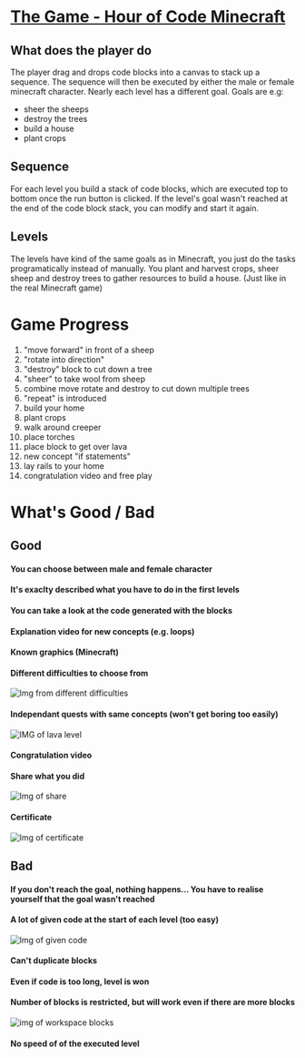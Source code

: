 # [The Game - Hour of Code Minecraft](https://code.org/minecraft)  

## What does the player do
The player drag and drops code blocks into a canvas to stack up a sequence. The sequence will then be executed by either the male or female minecraft character. Nearly each level has a different goal. Goals are e.g:
- sheer the sheeps
- destroy the trees
- build a house
- plant crops

## Sequence
For each level you build a stack of code blocks, which are executed top to bottom once the run button is clicked. If the level's goal wasn't reached at the end of the code block stack, you can modify and start it again.

## Levels
The levels have kind of the same goals as in Minecraft, you just do the tasks programatically instead of manually. You plant and harvest crops, sheer sheep and destroy trees to gather resources to build a house. (Just like in the real Minecraft game)

# Game Progress
1. "move forward" in front of a sheep
1. "rotate into direction"
1. "destroy" block to cut down a tree
1. "sheer" to take wool from sheep
1. combine move rotate and destroy to cut down multiple trees
1. "repeat" is introduced
1. build your home
1. plant crops
1. walk around creeper
1. place torches
1. place block to get over lava
1. new concept "if statements"
1. lay rails to your home
1. congratulation video and free play

# What's Good / Bad

## Good
#### You can choose between male and female character
#### It's exaclty described what you have to do in the first levels
#### You can take a look at the code generated with the blocks
#### Explanation video for new concepts (e.g. loops)
#### Known graphics (Minecraft)
#### Different difficulties to choose from

![Img from different difficulties]()

#### Independant quests with same concepts (won't get boring too easily)

![IMG of lava level]()

#### Congratulation video
#### Share what you did

![Img of share]()

#### Certificate

![Img of certificate]()


## Bad
#### If you don't reach the goal, nothing happens... You have to realise yourself that the goal wasn't reached
#### A lot of given code at the start of each level (too easy)

![Img of given code]()

#### Can't duplicate blocks
#### Even if code is too long, level is won
#### Number of blocks is restricted, but will work even if there are more blocks

![img of workspace blocks]()

#### No speed of of the executed level


